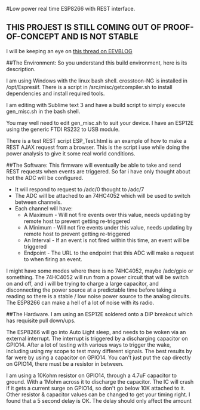 #Low power real time ESP8266 with REST interface.

## THIS PROJEST IS STILL COMING OUT OF PROOF-OF-CONCEPT AND IS NOT STABLE
I will be keeping an eye on [this thread on EEVBLOG](http://www.eevblog.com/forum/projects/real-time-low-power-%2810mw%29-esp8266-expirments/) 


##The Environment:
So you understand this build environment, here is its description.

I am using Windows with the linux bash shell. crosstoon-NG is installed in /opt/Espresiif.
There is a script in /src/misc/getcompiler.sh to install dependencies and install required tools.

I am editing with Sublime text 3 and have a build script to simply execute gen_misc.sh in the bash shell.

You may well need to edit gen_misc.sh to suit your device. I have an ESP12E using the generic FTDI RS232 to USB module.

There is a test REST script ESP_Test.html is an example of how to make a REST AJAX request from a browser.
This is the script i use while doing the power analysis to give it some real world conditions.

##The Software:
This firmware will eventually be able to take and send REST requests when events are triggered.
So far i have only thought about hot the ADC will be configured.

* It will respond to request to /adc/0 thought to /adc/7
* The ADC will be attached to an 74HC4052 which will be used to switch between channels.
* Each channel will have:
	* A Maximum - Will not fire events over this value, needs updating by remote host to prevent getting re-triggered
	* A Minimum - Will not fire events under this value, needs updating by remote host to prevent getting re-triggered
	* An Interval - If an event is not fired within this time, an event will be triggered
	* Endpoint - The URL to the endpoint that this ADC will make a request to when firing an event.

I might have some modes where there is no 74HC4052, maybe /adc/gpio or something.
The 74HC4052 will run from a power circuit that will be switch on and off, and i will be trying to charge a large capacitor, and disconnecting the power source at a predictable time before taking a reading so there is a stable / low noise power source to the analog circuits.
The ESP8266 can make a hell of a lot of noise with its radio.


##The Hardware.
I am using an ESP12E soldered onto a DIP breakout which has requisite pull down/ups.

The ESP8266 will go into Auto Light sleep, and needs to be woken via an external interrupt.
The interrupt is triggered by a discharging capacitor on GPIO14.
After a lot of testing with various ways to trigger the wake, including using my scope to test many different signals.
The best results by far were by using a capacitor on GPIO14.
You can't just put the cap directly on GPIO14, there must be a resistor in between.

I am using a 10Kohm resistor on GPIO14, through a 4.7uF capacitor to ground. With a 1Mohm across it to discharge the capacitor.
The IC will crash if it gets a current surge on GPIO14, so don't go below 10K attached to it.
Other resistor & capacitor values can be changed to get your timing right.
I found that a 5 second delay is OK. The delay should only affect the amount 